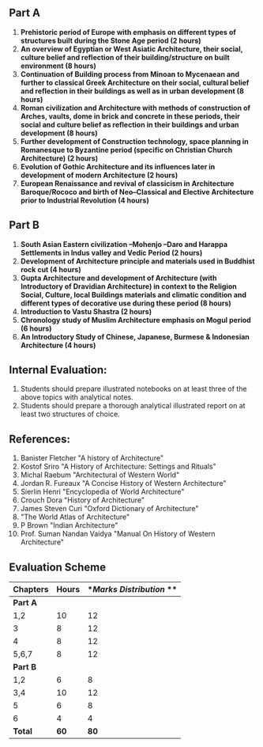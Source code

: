 ## **Part A**

1. **Prehistoric period of Europe with emphasis on different types of structures built during the Stone Age period (2 hours)**
2. **An overview of Egyptian or West Asiatic Architecture, their social, culture belief and reflection of their building/structure on built environment (8 hours)**
3. **Continuation of Building process from Minoan to Mycenaean and further to classical Greek Architecture on their social, cultural belief and reflection in their buildings as well as in urban development (8 hours)**
4. **Roman civilization and Architecture with methods of construction of Arches, vaults, dome in brick and concrete in these periods, their social and culture belief as reflection in their buildings and urban development (8 hours)**
5. **Further development of Construction technology, space planning in Romanesque to Byzantine period (specific on Christian Church Architecture) (2 hours)**
6. **Evolution of Gothic Architecture and its influences later in development of modern Architecture (2 hours)**
7. **European Renaissance and revival of classicism in Architecture Baroque/Rococo and birth of Neo–Classical and Elective Architecture prior to Industrial Revolution (4 hours)**

## **Part B**

1. **South Asian Eastern civilization –Mohenjo –Daro and Harappa Settlements in Indus valley and Vedic Period (2 hours)**
2. **Development of Architecture principle and materials used in Buddhist rock cut (4 hours)**
3. **Gupta Architecture and development of Architecture (with Introductory of Dravidian Architecture) in context to the Religion Social, Culture, local Buildings materials and climatic condition and different types of decorative use during these period (8 hours)**
4. **Introduction to Vastu Shastra (2 hours)**
5. **Chronology study of Muslim Architecture emphasis on Mogul period (6 hours)**
6. **An Introductory Study of Chinese, Japanese, Burmese & Indonesian Architecture (4 hours)**

## **Internal Evaluation:**

1. Students should prepare illustrated notebooks on at least three of the above topics with analytical notes.
2. Students should prepare a thorough analytical illustrated report on at least two structures of choice.

## **References:**

1. Banister Fletcher "A history of Architecture"
2. Kostof Sriro "A History of Architecture: Settings and Rituals"
3. Michal Raebum "Architectural of Western World"
4. Jordan R. Fureaux "A Concise History of Western Architecture"
5. Sierlin Henri "Encyclopedia of World Architecture"
6. Crouch Dora "History of Architecture"
7. James Steven Curi "Oxford Dictionary of Architecture"
8. "The World Atlas of Architecture"
9. P Brown "Indian Architecture"
10. Prof. Suman Nandan Vaidya "Manual On History of Western Architecture"

## **Evaluation Scheme**

| **Chapters** | **Hours** | **Marks Distribution* ** |
| ------------ | --------- | ------------------------ |
| **Part A**   |           |                          |
| 1,2          | 10        | 12                       |
| 3            | 8         | 12                       |
| 4            | 8         | 12                       |
| 5,6,7        | 8         | 12                       |
| **Part B**   |           |                          |
| 1,2          | 6         | 8                        |
| 3,4          | 10        | 12                       |
| 5            | 6         | 8                        |
| 6            | 4         | 4                        |
| **Total**    | **60**    | **80**                   |

